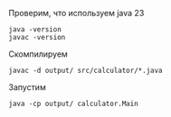 Проверим, что используем java 23
```shell
java -version
javac -version
```

Скомпилируем
```shell
javac -d output/ src/calculator/*.java
```

Запустим
```shell
java -cp output/ calculator.Main
```
